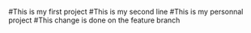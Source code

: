 #This is my first project
#This is my second line
#This is my personnal project
#This change is done on the feature branch